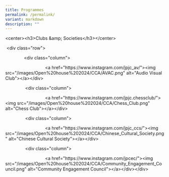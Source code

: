 ```yaml
---
title: Programmes
permalink: /permalink/
variant: markdown
description: ""
---
```

<p>&lt;center&gt;&lt;h3&gt;Clubs &amp;amp; Societies&lt;/h3&gt;&lt;/center&gt;</p><p>&nbsp;&lt;div class="row"&gt;</p><p>&nbsp;&nbsp;&nbsp;&nbsp;&nbsp;&nbsp;&nbsp;&nbsp;&nbsp;&nbsp;&nbsp;&nbsp;&nbsp;&nbsp; &lt;div class="column"&gt;</p><p>&nbsp;&nbsp;&nbsp;&nbsp;&nbsp;&nbsp;&nbsp;&nbsp;&nbsp;&nbsp;&nbsp;&nbsp;&nbsp;&nbsp;&nbsp;&nbsp;&nbsp;&nbsp;&nbsp;&nbsp;&nbsp;&nbsp;&nbsp;&nbsp;&nbsp;&nbsp;&nbsp;&nbsp;&nbsp;&nbsp;&nbsp; &lt;a href="<a rel="noopener noreferrer nofollow" target="_blank">https://www.instagram.com/jpjc_av/"&gt;&lt;img</a> src="/images/Open%20house%202024/CCA/AVAC.png" alt="Audio Visual Club"&gt;&lt;/a&gt;&lt;/div&gt;</p><p>&nbsp;&nbsp;&nbsp;&nbsp;&nbsp;&nbsp;&nbsp;&nbsp;&nbsp;&nbsp;&nbsp;&nbsp;&nbsp;&nbsp;&nbsp; &lt;div class="column"&gt;</p><p>&nbsp;&nbsp;&nbsp;&nbsp;&nbsp;&nbsp;&nbsp;&nbsp;&nbsp;&nbsp;&nbsp;&nbsp;&nbsp;&nbsp;&nbsp;&nbsp;&nbsp;&nbsp;&nbsp;&nbsp;&nbsp;&nbsp;&nbsp;&nbsp;&nbsp;&nbsp;&nbsp;&nbsp;&nbsp;&nbsp;&nbsp; &lt;a href="<a rel="noopener noreferrer nofollow" target="_blank">https://www.instagram.com/jpjc.chessclub/"&gt;&lt;img</a> src="/images/Open%20house%202024/CCA/Chess_Club.png" alt="Chess Club"&gt;&lt;/a&gt;&lt;/div&gt;</p><p>&nbsp;&nbsp;&nbsp;&nbsp;&nbsp;&nbsp;&nbsp;&nbsp;&nbsp;&nbsp;&nbsp;&nbsp;&nbsp;&nbsp;&nbsp; &lt;div class="column"&gt;</p><p>&nbsp;&nbsp;&nbsp;&nbsp;&nbsp;&nbsp;&nbsp;&nbsp;&nbsp;&nbsp;&nbsp;&nbsp;&nbsp;&nbsp;&nbsp;&nbsp;&nbsp;&nbsp;&nbsp;&nbsp;&nbsp;&nbsp;&nbsp;&nbsp;&nbsp;&nbsp;&nbsp;&nbsp;&nbsp;&nbsp;&nbsp; &lt;a href="<a rel="noopener noreferrer nofollow" target="_blank">https://www.instagram.com/jpjc_ccs/"&gt;&lt;img</a> src="/images/Open%20house%202024/CCA/Chinese_Cultural_Society.png" alt="Chinese Cultural Society"&gt;&lt;/a&gt;&lt;/div&gt;</p><p>&nbsp;&nbsp;&nbsp;&nbsp;&nbsp;&nbsp;&nbsp;&nbsp;&nbsp;&nbsp;&nbsp;&nbsp;&nbsp;&nbsp;&nbsp; &lt;div class="column"&gt;</p><p>&nbsp;&nbsp;&nbsp;&nbsp;&nbsp;&nbsp;&nbsp;&nbsp;&nbsp;&nbsp;&nbsp;&nbsp;&nbsp;&nbsp;&nbsp;&nbsp;&nbsp;&nbsp;&nbsp;&nbsp;&nbsp;&nbsp;&nbsp;&nbsp;&nbsp;&nbsp;&nbsp;&nbsp;&nbsp;&nbsp;&nbsp; &lt;a href="<a rel="noopener noreferrer nofollow" target="_blank">https://www.instagram.com/jpcec/"&gt;&lt;img</a> src="/images/Open%20house%202024/CCA/Community_Engagement_Council.png" alt="Community Engagement Council"&gt;&lt;/a&gt;&lt;/div&gt;&lt;/div&gt;</p>
